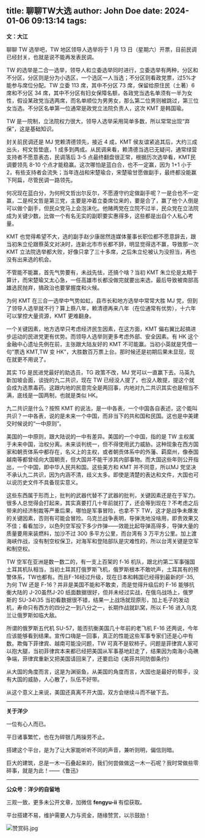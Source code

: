 title: 聊聊TW大选
author: John Doe
date: 2024-01-06 09:13:14
tags:
---
**文：大江**<!--more-->

聊聊 TW 选举吧，TW 地区领导人选举将于 1 月 13 日（星期六）开票，目前民调已经封关，也就是说不能再发表民调。

TW 的选举是二合一选举，领导人和立委选举同时进行，立委选举有两种，分区和不分区，分区则是分为小选区，一个选区一人当选；不分区则看政党票，过5%才能参与席位分配。TW 立委 113 席，其中不分区 73 席，保留给原住民（土著）6 席和不分区 34 席，其中不分区有妇女保障名额，各政党当选名单须有一半为女性，假设某政党当选两席，而名单顺位为男男女，那么第二位男则被跳过，第三位女当选。不分区名单第一位通常是政党立法院负责人，这次 KMT 是韩国瑜。

TW 是一院制，立法院权力很大，领导人选举采用简单多数，所以常常出现“弃保”，这是基础知识。

封关前民调还是 MJ 党赖清德领先，接近 4 成，KMT 侯友谊紧追其后，大约三成出头，柯文哲垫底，1 成多到两成。从民调来看，赖清德当选已无疑问，通常绿营支持者不愿意表态，民调落后 3-5 点最终翻盘很正常，根据历次选举看，KMT民调要领先 8-10 个点才能稳赢。这次哪怕是蓝白合，也不一定赢，因为 1+1 小于 2，有些支持者会流失；当年连战和宋楚瑜合，宋楚瑜甘愿做副手，最终都没能赢下阿扁，尽管民调一路领先。

何况现在蓝白分，为何柯文哲出尔反尔，不愿遵守约定做副手呢？一是合也不一定赢，二是柯文哲是第三党，主要是冲着立委席位来的，要是合了，赢了他个人倒是可以做个副手，但民众党马上会泡沫化。他赌两党在立院不过半，民众党在立法院成为关键少数，比做一个有名无实的副职要实惠得多，这些都是出自个人私心考量。

KMT 也觉得希望不大，选的副手赵少康居然连媒体董事长职位都不愿意辞去，跟当初朱立伦跟蔡英文对决时，连新北市市长都不辞，明显觉得选不赢，导致那一次 KMT 立法院选举都大败，好像只拿了三十多席，之后朱立伦被认为没担当，再也没有出来选的机会。

不管能不能赢，首先气势要有，未战先怯，还搞个啥？当初 KMT 朱立伦是太精于算计，而宋楚瑜又太心急，一任高雄市长都没做完就要出来选，最后导致被南部高雄选民抛弃，搞政治也要掌握度和火候。

为何 KMT 在三合一选举中气势如虹，县市长和地方选举中常常大胜 MJ 党，但到了领导人选举就不行？算上蔡八年，赖清德再来八年（在位通常有优势），十六年可以掌控大量资源，KMT 更难翻身。

一个关键因素，地方选举只考虑经济民生因素，在这方面，KMT 偏右翼比起搞进步运动的民进党更有优势。而领导人选举则更多考虑外部、安全因素。有 HK 这个金融中心遗址先例在前，主张跟大陆友好的 KMT 不可能赢。当初小英就是凭借一句“票选 KMT,TW 变 HK”，大胜数百万票上台。那时候还是初期后果未显现，现在就更不用说了。

其实 TG 是民进党最好的助选员，TG 政策不改，MJ 党可以一直赢下去。马英九新加坡会面，谈拢的九二共识，现在 TW 已经没人提了，也没人敢提，提这个就会成为选票毒药。这跟内地的民意完全是两回事，内地对九二共识其实也是相当不满，底线是一国两制，也就是类似 HK。

九二共识是什么？按照 KMT 的说法，是一中各表，一个中国各自表述，这个能叫共识？一中各表，说的是未来一个中国，而非当下的共和国和民国。这也是中美建交时候说的“一中原则”。

美国的一中原则，跟大陆说的一中有差异。美国的一个中国，指的是 TW 主权属于未来中国，治权分离。未来谈判统一，但不得使用武力威胁。这种现象在西方国家和朝贡体系中都存在，名义上的主权，或者朝贡体系中的外藩、羁縻州，像泰国越南等都曾经向大国朝贡，但大国并不能干涉其内部事物。而大国这些年则公开指出，一个中国，即中华人民共和国。这些美方和 KMT 并不同意，所以MJ 党坚决不承认九二共识，因为内涵不清，歧义太多。即使是清楚的表达和文件，大国也可以说历史文件不具备现实意义。

这些东西属于形而上，批判的武器代替不了武器的批判，关键因素还是在于军力。很多人总觉得会打起来，其实真要打几十年前就打了，还会等到现在？不考虑之后带来的经济制裁等严重后果，哪怕是军事冒险，也拿不下 TW，这才是战争未爆发的关键因素，否则有可能会冒险。乌克兰战争表明，导弹洗地没啥用，即贵效果又不佳；看看加沙，以色列空军投下多少炸弹——效能比起导弹高得多，导弹大量的质量要用来装燃料，加沙不过 300 多平方公里，而台湾有 3 万平方公里。加上渡海峡作战，没有制空权保卫，对海军和登陆部队是灾难性的，所以台湾关键是空军和制空权。

TW 空军在亚洲是数一数二的，有一支上百架的 f-16 机队，跟北约第二军事强国土耳其机队相当，当初土耳其打俄罗斯飞机，俄罗斯根本不敢吭声，土耳其有的预警体系，TW也都有。而且F-16经过升级，现在日本和韩国已经得到最新的F-35, 为何 TW 还是 F-16？并非是美国不能和不敢卖，而是觉得升级后的 F-16 能够抗衡大陆的 J-20虽然J-20 纸面数据很好，但并未经过实战，在俄乌战场上，俄罗斯的 SU-34\35 当初看数据很不错，结果一上战场就现原形，加上毛子的发动机，寿命只有西方的四分之一到八分之一，长期作战就趴窝，所以 F-16 进入乌克兰让俄罗斯如临大敌。

所谓的俄罗斯五代机 SU-57，能否抗衡美国几十年前的老飞机 F-16 还两说，今年应该能够看到结果。宣传口嗨是一回事，真正的性能这些军事专家们还是心中有数。欺侮下菲律宾、越南可能没问题，TW 可真不是软柿子。问题是菲律宾人家可以抱大腿，当初菲律宾本来都已经把美国从军事基地赶走了，结果因为南海小岛礁争端，菲律宾重新又把美国请回来了，还要启动《美菲共同防御条约》

从大国的角度而言，这是为渊驱鱼，从美国的角度而言，大国也是最好的帮手，没有大国的威胁，人心散了，队伍不好带。

从这个意义上来说，美国还真离不开大国，双方会继续斗而不破下去。
- - -
**关于洋少**

一位有心人而已。

平日诸事繁忙，也在为碎银几两操劳不止。

搭建这个平台，是为了让大家能听听不同的声音，兼听则明，偏信则暗。

巨大的建筑，总是一木一石叠起来的，我们何尝做做这一木一石呢？我时常做些零碎事，就是为此！——《鲁迅》

---

**公众号：洋少的自留地** 

三观一致，更多未公开文章，加微信 **fengyu-ii** 有偿获取。

平台搭建不易，维护需要人力与资金，随缘赞赏，以示鼓励！

![赞赏码.jpg](/images/shang.jpg)